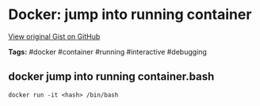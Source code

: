 # Docker: jump into running container 

[View original Gist on GitHub](https://gist.github.com/Integralist/605cbf83fe856bac13eed76b251484c8)

**Tags:** #docker #container #running #interactive #debugging

## docker jump into running container.bash

```shell
docker run -it <hash> /bin/bash
```

